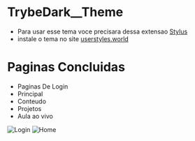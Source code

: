 # TrybeDark__Theme

- Para usar esse tema voce precisara dessa extensao [Stylus](https://chrome.google.com/webstore/detail/stylus/clngdbkpkpeebahjckkjfobafhncgmne?hl=pt-BR)
- instale o tema no site [userstyles.world](https://userstyles.world/style/3932/trybe-darkmode)

# Paginas Concluidas
- Paginas De Login
- Principal
- Conteudo
- Projetos
- Aula ao vivo

![Login](https://github.com/Andreyrvs/TrybeDark__Theme/blob/main/Login.png)
![Home](https://github.com/Andreyrvs/TrybeDark__Theme/blob/main/HomePage.png)
